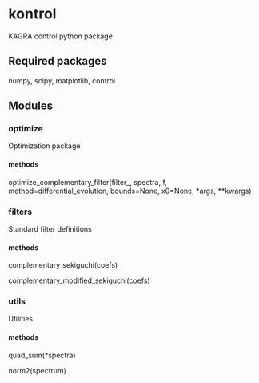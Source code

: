 # kontrol
KAGRA control python package

## Required packages
numpy, scipy, matplotlib, control

## Modules
### optimize
Optimization package
#### methods
optimize_complementary_filter(filter_, spectra, f, method=differential_evolution, bounds=None, x0=None, \*args, \*\*kwargs)

### filters
Standard filter definitions
#### methods
complementary_sekiguchi(coefs)

complementary_modified_sekiguchi(coefs)

### utils
Utilities
#### methods
quad_sum(*spectra)

norm2(spectrum)
